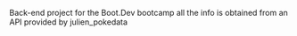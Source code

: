 Back-end project for the Boot.Dev  bootcamp
all the info is obtained from an API provided by julien_pokedata